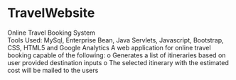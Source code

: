 # TravelWebsite
Online Travel Booking System                                                                                                                             
Tools Used: MySql, Enterprise Bean, Java Servlets, Javascript, Bootstrap, CSS, HTML5 and Google Analytics
A web application for online travel booking capable of the following:
o	Generates a list of itineraries based on user provided destination inputs
o	The selected itinerary with the estimated cost will be mailed to the users
